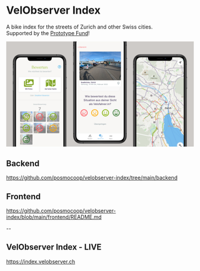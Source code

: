 # VelObserver Index


A bike index for the streets of Zurich and other Swiss cities.     
Supported by the [Prototype Fund](https://prototypefund.opendata.ch/project/velobserver/)!

<img src="https://raw.githubusercontent.com/posmocoop/bike-index/main/deviceshots_together_2.png" alt="VelObserver on the phone" />


## Backend
https://github.com/posmocoop/velobserver-index/tree/main/backend

## Frontend
https://github.com/posmocoop/velobserver-index/blob/main/frontend/README.md

--

## VelObserver Index - LIVE
https://index.velobserver.ch

